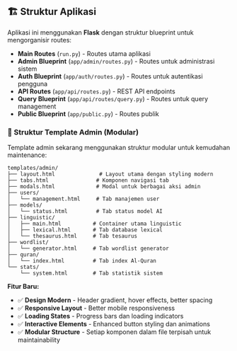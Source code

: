 ## 🏗️ Struktur Aplikasi

Aplikasi ini menggunakan **Flask** dengan struktur blueprint untuk mengorganisir routes:

- **Main Routes** (`run.py`) - Routes utama aplikasi
- **Admin Blueprint** (`app/admin/routes.py`) - Routes untuk administrasi sistem
- **Auth Blueprint** (`app/auth/routes.py`) - Routes untuk autentikasi pengguna
- **API Routes** (`app/api/routes.py`) - REST API endpoints
- **Query Blueprint** (`app/api/routes/query.py`) - Routes untuk query management
- **Public Blueprint** (`app/public.py`) - Routes publik

### 📁 Struktur Template Admin (Modular)

Template admin sekarang menggunakan struktur modular untuk kemudahan maintenance:

```
templates/admin/
├── layout.html              # Layout utama dengan styling modern
├── tabs.html               # Komponen navigasi tab
├── modals.html             # Modal untuk berbagai aksi admin
├── users/
│   └── management.html     # Tab manajemen user
├── models/
│   └── status.html         # Tab status model AI
├── linguistic/
│   ├── main.html          # Container utama linguistic
│   ├── lexical.html       # Tab database lexical
│   └── thesaurus.html     # Tab tesaurus
├── wordlist/
│   └── generator.html     # Tab wordlist generator
├── quran/
│   └── index.html         # Tab index Al-Quran
└── stats/
    └── system.html        # Tab statistik sistem
```

**Fitur Baru:**
- ✅ **Design Modern** - Header gradient, hover effects, better spacing
- ✅ **Responsive Layout** - Better mobile responsiveness
- ✅ **Loading States** - Progress bars dan loading indicators
- ✅ **Interactive Elements** - Enhanced button styling dan animations
- ✅ **Modular Structure** - Setiap komponen dalam file terpisah untuk maintainability
